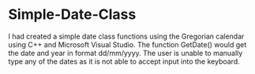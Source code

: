 # Simple-Date-Class

I had created a simple date class functions using the Gregorian calendar using C++ and Microsoft Visual Studio.  The function GetDate() would get the date and year in format dd/mm/yyyy.  The user is unable to manually type any of the dates as it is not able to accept input into the keyboard.

